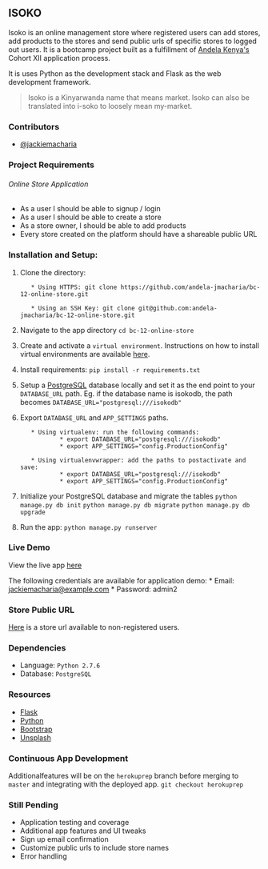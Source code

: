 ## ISOKO

Isoko is an online management store where registered users can add stores, add products to the stores and send public urls of specific stores to logged out users. It is a bootcamp project built as a fulfillment of [Andela Kenya's](https://andela.com/) Cohort XII application process.

It is uses Python as the development stack and Flask as the web development framework.

> Isoko is a Kinyarwanda name that means market. Isoko can also be translated into i-soko to loosely mean my-market.


### Contributors
* [@jackiemacharia](https://github.com/andela-jmacharia)


### Project Requirements

###### Online Store Application
* As a user I should be able to signup / login
* As a user I should be able to create a store
* As a store owner, I should be able to add products
* Every store created on the platform should have a shareable public URL


### Installation and Setup:

1. Clone the directory:

          * Using HTTPS: git clone https://github.com/andela-jmacharia/bc-12-online-store.git

          * Using an SSH Key: git clone git@github.com:andela-jmacharia/bc-12-online-store.git

2. Navigate to the app directory ```cd bc-12-online-store```

3. Create and activate a ```virtual environment```. Instructions on how to install virtual environments are available [here](http://docs.python-guide.org/en/latest/dev/virtualenvs/).

4. Install requirements: ```pip install -r requirements.txt```

5. Setup a [PostgreSQL](https://www.postgresql.org/) database locally and set it as the end point to your ```DATABASE_URL``` path. Eg. if the database name is isokodb, the path becomes ```DATABASE_URL="postgresql:///isokodb"```

6. Export ```DATABASE_URL``` and ```APP_SETTINGS``` paths.

          * Using virtualenv: run the following commands:
                  * export DATABASE_URL="postgresql:///isokodb"
                  * export APP_SETTINGS="config.ProductionConfig"

          * Using virtualenvwrapper: add the paths to postactivate and save:
                  * export DATABASE_URL="postgresql:///isokodb"
                  * export APP_SETTINGS="config.ProductionConfig"

7. Initialize your PostgreSQL database and migrate the tables ```python manage.py db init``` ```python manage.py db migrate``` ```python manage.py db upgrade```

8. Run the app: ```python manage.py runserver```


### Live Demo

View the live app [here](https://isoko.herokuapp.com/)

The following credentials are available for application demo:
        * Email: jackiemacharia@example.com
        * Password: admin2


### Store Public URL
[Here](https://isoko.herokuapp.com/overview/15) is a store url available to non-registered users.


### Dependencies

* Language: ```Python 2.7.6```
* Database: ```PostgreSQL```


### Resources

* [Flask](http://flask.pocoo.org/)
* [Python](https://docs.python.org/2.7/)
* [Bootstrap](https://getbootstrap.com/)
* [Unsplash](https://unsplash.com/)


### Continuous App Development
Additionalfeatures will be on the ```herokuprep``` branch before merging to ```master``` and integrating with the deployed app. ```git checkout herokuprep```


### Still Pending

* Application testing and coverage
* Additional app features and UI tweaks
* Sign up email confirmation
* Customize public urls to include store names
* Error handling
